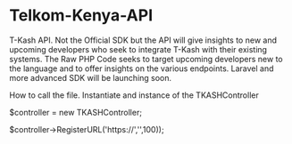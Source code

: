 # Telkom-Kenya-API
T-Kash API. Not the Official SDK but the API will give insights to new and upcoming developers who seek to integrate T-Kash with their existing systems. The Raw PHP Code seeks to target upcoming developers new to the language and to offer insights on the various endpoints. Laravel and more advanced SDK will be launching soon.

How to call the file.
Instantiate and instance of the TKASHController

$controller = new TKASHController;

$controller->RegisterURL('https://<your confirmationURL>','<Your Validation URL>',100));
  
